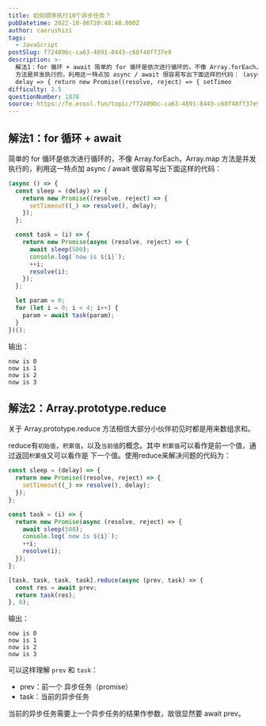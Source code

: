 ```yaml
---
title: 如何顺序执行10个异步任务？
pubDatetime: 2022-10-06T20:48:48.000Z
author: caorushizi
tags:
  - JavaScript
postSlug: f72409bc-ca63-4891-8443-c68f48ff37e9
description: >-
  解法1：for 循环 + await 简单的 for 循环是依次进行循环的，不像 Array.forEach，Array.map
  方法是并发执行的，利用这一特点加 async / await 很容易写出下面这样的代码： (async () => { const sleep =
  delay => { return new Promise((resolve, reject) => { setTimeo
difficulty: 2.5
questionNumber: 1878
source: https://fe.ecool.fun/topic/f72409bc-ca63-4891-8443-c68f48ff37e9
---
```


## 解法1：for 循环 + await

简单的 for 循环是依次进行循环的，不像 Array.forEach，Array.map 方法是并发执行的，利用这一特点加 async / await 很容易写出下面这样的代码：

```js
(async () => {
  const sleep = (delay) => {
    return new Promise((resolve, reject) => {
      setTimeout((_) => resolve(), delay);
    });
  };

  const task = (i) => {
    return new Promise(async (resolve, reject) => {
      await sleep(500);
      console.log(`now is ${i}`);
      ++i;
      resolve(i);
    });
  };

  let param = 0;
  for (let i = 0; i < 4; i++) {
    param = await task(param);
  }
})();
```

输出：

```
now is 0
now is 1
now is 2
now is 3
```

## 解法2：Array.prototype.reduce

关于 Array.prototype.reduce 方法相信大部分小伙伴初见时都是用来数组求和。

reduce有`初始值`，`积累值`，以及`当前值`的概念。其中 `积累值`可以看作是前一个值，通过返回`积累值`又可以看作是 下一个值。使用reduce来解决问题的代码为：

```js
const sleep = (delay) => {
  return new Promise((resolve, reject) => {
    setTimeout((_) => resolve(), delay);
  });
};

const task = (i) => {
  return new Promise(async (resolve, reject) => {
    await sleep(500);
    console.log(`now is ${i}`);
    ++i;
    resolve(i);
  });
};

[task, task, task, task].reduce(async (prev, task) => {
  const res = await prev;
  return task(res);
}, 0);
```

输出：

```
now is 0
now is 1
now is 2
now is 3
```

可以这样理解 `prev` 和 `task`：

- prev：前一个 异步任务（promise）
- task：当前的异步任务

当前的异步任务需要上一个异步任务的结果作参数，故很显然要 await prev。
